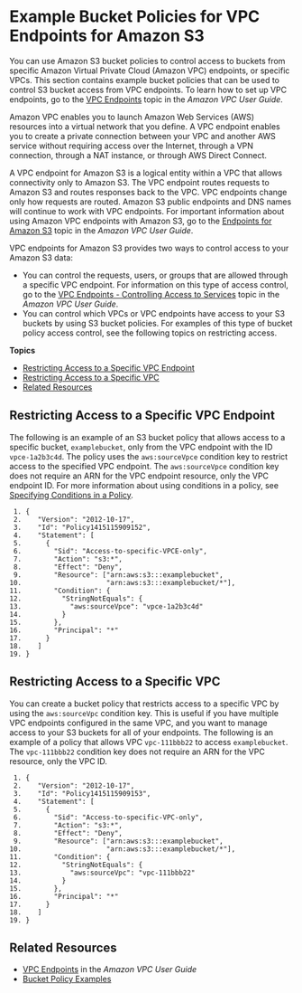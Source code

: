 # Example Bucket Policies for VPC Endpoints for Amazon S3<a name="example-bucket-policies-vpc-endpoint"></a>

You can use Amazon S3 bucket policies to control access to buckets from specific Amazon Virtual Private Cloud \(Amazon VPC\) endpoints, or specific VPCs\. This section contains example bucket policies that can be used to control S3 bucket access from VPC endpoints\. To learn how to set up VPC endpoints, go to the [VPC Endpoints](http://docs.aws.amazon.com/AmazonVPC/latest/UserGuide/vpc-endpoints.html) topic in the *Amazon VPC User Guide*\. 

Amazon VPC enables you to launch Amazon Web Services \(AWS\) resources into a virtual network that you define\. A VPC endpoint enables you to create a private connection between your VPC and another AWS service without requiring access over the Internet, through a VPN connection, through a NAT instance, or through AWS Direct Connect\. 

A VPC endpoint for Amazon S3 is a logical entity within a VPC that allows connectivity only to Amazon S3\. The VPC endpoint routes requests to Amazon S3 and routes responses back to the VPC\. VPC endpoints change only how requests are routed\. Amazon S3 public endpoints and DNS names will continue to work with VPC endpoints\. For important information about using Amazon VPC endpoints with Amazon S3, go to the [Endpoints for Amazon S3](http://docs.aws.amazon.com/AmazonVPC/latest/UserGuide/vpc-endpoints.html#vpc-endpoints-s3) topic in the *Amazon VPC User Guide*\. 

VPC endpoints for Amazon S3 provides two ways to control access to your Amazon S3 data: 
+ You can control the requests, users, or groups that are allowed through a specific VPC endpoint\. For information on this type of access control, go to the [VPC Endpoints \- Controlling Access to Services](http://docs.aws.amazon.com/AmazonVPC/latest/UserGuide/vpc-endpoints.html#vpc-endpoints-access) topic in the *Amazon VPC User Guide*\.
+ You can control which VPCs or VPC endpoints have access to your S3 buckets by using S3 bucket policies\. For examples of this type of bucket policy access control, see the following topics on restricting access\.

**Topics**
+ [Restricting Access to a Specific VPC Endpoint](#example-bucket-policies-restrict-accesss-vpc-endpoint)
+ [Restricting Access to a Specific VPC](#example-bucket-policies-restrict-access-vpc)
+ [Related Resources](#example-bucket-policies-restrict-access-vpc-related-resources)

## Restricting Access to a Specific VPC Endpoint<a name="example-bucket-policies-restrict-accesss-vpc-endpoint"></a>

The following is an example of an S3 bucket policy that allows access to a specific bucket, `examplebucket`, only from the VPC endpoint with the ID `vpce-1a2b3c4d`\. The policy uses the `aws:sourceVpce` condition key to restrict access to the specified VPC endpoint\. The `aws:sourceVpce` condition key does not require an ARN for the VPC endpoint resource, only the VPC endpoint ID\. For more information about using conditions in a policy, see [Specifying Conditions in a Policy](amazon-s3-policy-keys.md)\.

```
 1. {
 2.    "Version": "2012-10-17",
 3.    "Id": "Policy1415115909152",
 4.    "Statement": [
 5.      {
 6.        "Sid": "Access-to-specific-VPCE-only",
 7.        "Action": "s3:*",
 8.        "Effect": "Deny",
 9.        "Resource": ["arn:aws:s3:::examplebucket",
10.                     "arn:aws:s3:::examplebucket/*"],
11.        "Condition": {
12.          "StringNotEquals": {
13.            "aws:sourceVpce": "vpce-1a2b3c4d"
14.          }
15.        },
16.        "Principal": "*"
17.      }
18.    ]
19. }
```

## Restricting Access to a Specific VPC<a name="example-bucket-policies-restrict-access-vpc"></a>

You can create a bucket policy that restricts access to a specific VPC by using the `aws:sourceVpc` condition key\. This is useful if you have multiple VPC endpoints configured in the same VPC, and you want to manage access to your S3 buckets for all of your endpoints\. The following is an example of a policy that allows VPC `vpc-111bbb22` to access `examplebucket`\. The `vpc-111bbb22` condition key does not require an ARN for the VPC resource, only the VPC ID\.

```
 1. {
 2.    "Version": "2012-10-17",
 3.    "Id": "Policy1415115909153",
 4.    "Statement": [
 5.      {
 6.        "Sid": "Access-to-specific-VPC-only",
 7.        "Action": "s3:*",
 8.        "Effect": "Deny",
 9.        "Resource": ["arn:aws:s3:::examplebucket",
10.                     "arn:aws:s3:::examplebucket/*"],
11.        "Condition": {
12.          "StringNotEquals": {
13.            "aws:sourceVpc": "vpc-111bbb22"
14.          }
15.        },
16.        "Principal": "*"
17.      }
18.    ]
19. }
```

## Related Resources<a name="example-bucket-policies-restrict-access-vpc-related-resources"></a>
+ [VPC Endpoints](http://docs.aws.amazon.com/AmazonVPC/latest/UserGuide/vpc-endpoints.html) in the *Amazon VPC User Guide*
+ [Bucket Policy Examples](example-bucket-policies.md)